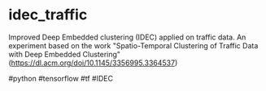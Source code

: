 # idec_traffic
Improved Deep Embedded clustering (IDEC) applied on traffic data. 
An experiment based on the work "Spatio-Temporal Clustering of Traffic Data with Deep Embedded Clustering" (https://dl.acm.org/doi/10.1145/3356995.3364537)


#python #tensorflow #tf #IDEC
